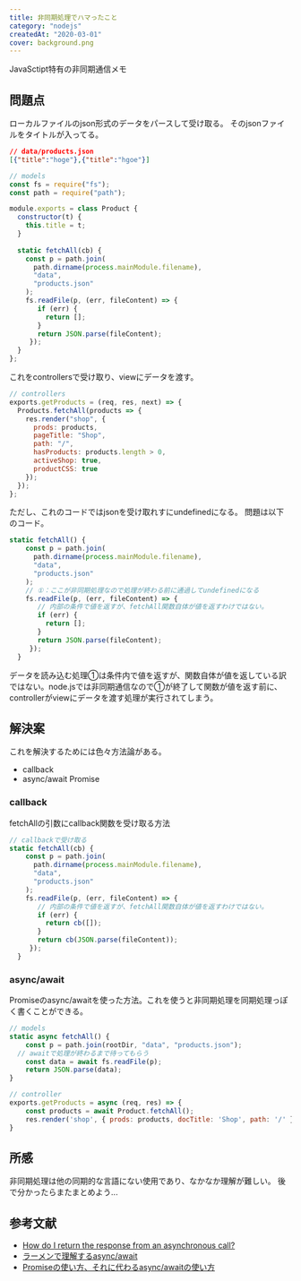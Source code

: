 ```yaml
---
title: 非同期処理でハマったこと
category: "nodejs"
createdAt: "2020-03-01"
cover: background.png
---
```


JavaSctipt特有の非同期通信メモ

## 問題点

ローカルファイルのjson形式のデータをパースして受け取る。
そのjsonファイルをタイトルが入ってる。

```json
// data/products.json
[{"title":"hoge"},{"title":"hgoe"}] 
```

```javascript
// models
const fs = require("fs");
const path = require("path");

module.exports = class Product {
  constructor(t) {
    this.title = t;
  }
  
  static fetchAll(cb) {
    const p = path.join(
      path.dirname(process.mainModule.filename),
      "data", 
      "products.json"
    );
    fs.readFile(p, (err, fileContent) => {
       if (err) {
         return [];
       }
       return JSON.parse(fileContent);
     });
  }
};
```

これをcontrollersで受け取り、viewにデータを渡す。

```javascript
// controllers
exports.getProducts = (req, res, next) => {
  Products.fetchAll(products => {
    res.render("shop", {
      prods: products,
      pageTitle: "Shop",
      path: "/",
      hasProducts: products.length > 0,
      activeShop: true,
      productCSS: true
    });
  });
};
```

ただし、これのコードではjsonを受け取れすにundefinedになる。
問題は以下のコード。

```javascript
static fetchAll() {
    const p = path.join(
      path.dirname(process.mainModule.filename),
      "data", 
      "products.json"
    );
  	// ①：ここが非同期処理なので処理が終わる前に通過してundefinedになる
    fs.readFile(p, (err, fileContent) => {
       // 内部の条件で値を返すが、fetchAll関数自体が値を返すわけではない。
       if (err) {
         return [];
       }
       return JSON.parse(fileContent);
     });
  }
```

データを読み込む処理①は条件内で値を返すが、関数自体が値を返している訳ではない。node.jsでは非同期通信なので①が終了して関数が値を返す前に、controllerがviewにデータを渡す処理が実行されてしまう。

## 解決案

これを解決するためには色々方法論がある。

- callback
- async/await Promise

### callback

fetchAllの引数にcallback関数を受け取る方法

```javascript
// callbackで受け取る
static fetchAll(cb) {
    const p = path.join(
      path.dirname(process.mainModule.filename),
      "data", 
      "products.json"
    );
    fs.readFile(p, (err, fileContent) => {
       // 内部の条件で値を返すが、fetchAll関数自体が値を返すわけではない。
       if (err) {
         return cb([]);
       }
       return cb(JSON.parse(fileContent));
     });
  }
```

### async/await

Promiseのasync/awaitを使った方法。これを使うと非同期処理を同期処理っぽく書くことができる。

```javascript
// models
static async fetchAll() {
	const p = path.join(rootDir, "data", "products.json");
  // awaitで処理が終わるまで待ってもらう
	const data = await fs.readFile(p);
	return JSON.parse(data);
}
```

```javascript
// controller
exports.getProducts = async (req, res) => {
	const products = await Product.fetchAll();
	res.render('shop', { prods: products, docTitle: 'Shop', path: '/' });
}
```

## 所感

非同期処理は他の同期的な言語にない使用であり、なかなか理解が難しい。
後で分かったらまたまとめよう...

## 参考文献

- [How do I return the response from an asynchronous call?](https://stackoverflow.com/questions/14220321/how-do-i-return-the-response-from-an-asynchronous-call)
- [ラーメンで理解するasync/await](https://qiita.com/7tsuno/items/6d5a27ffe9143b35defe)
- [Promiseの使い方、それに代わるasync/awaitの使い方](https://qiita.com/suin/items/97041d3e0691c12f4974)

